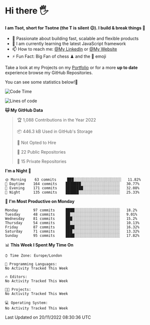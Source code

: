 # Hi there :raised_hand_with_fingers_splayed:
#### I am Tsot, short for Tsotne (the T is silent :wink:). I build & break things :space_invader:
- :telescope: Passionate about building fast, scalable and flexible products
- :seedling: I am currently learning the latest JavaScript framework 
- :mailbox: How to reach me: [@My LinkedIn](https://www.linkedin.com/in/tsotne-gvadzabia/) or [@My Website](https://tsotne.co.uk/contact)
- :zap: Fun Fact: Big Fan of chess ♟ and the 👾 emoji

Take a look at my Projects on my [Portfolio](https://tsotne.co.uk/) or for a more **up to date** experience browse my GitHub Repositories.

You can see some statistics below!:space_invader:
<!--START_SECTION:waka-->
![Code Time](http://img.shields.io/badge/Code%20Time-761%20hrs%202%20mins-blue)

![Lines of code](https://img.shields.io/badge/From%20Hello%20World%20I%27ve%20Written-651%20Thousand%20lines%20of%20code-blue)

**🐱 My GitHub Data** 

> 🏆 1,088 Contributions in the Year 2022
 > 
> 📦 446.3 kB Used in GitHub's Storage 
 > 
> 🚫 Not Opted to Hire
 > 
> 📜 22 Public Repositories 
 > 
> 🔑 15 Private Repositories  
 > 
**I'm a Night 🦉** 

```text
🌞 Morning    63 commits     ███░░░░░░░░░░░░░░░░░░░░░░   11.82% 
🌆 Daytime    164 commits    ███████░░░░░░░░░░░░░░░░░░   30.77% 
🌃 Evening    171 commits    ████████░░░░░░░░░░░░░░░░░   32.08% 
🌙 Night      135 commits    ██████░░░░░░░░░░░░░░░░░░░   25.33%

```
📅 **I'm Most Productive on Monday** 

```text
Monday       97 commits     ████░░░░░░░░░░░░░░░░░░░░░   18.2% 
Tuesday      48 commits     ██░░░░░░░░░░░░░░░░░░░░░░░   9.01% 
Wednesday    81 commits     ███░░░░░░░░░░░░░░░░░░░░░░   15.2% 
Thursday     54 commits     ██░░░░░░░░░░░░░░░░░░░░░░░   10.13% 
Friday       87 commits     ████░░░░░░░░░░░░░░░░░░░░░   16.32% 
Saturday     71 commits     ███░░░░░░░░░░░░░░░░░░░░░░   13.32% 
Sunday       95 commits     ████░░░░░░░░░░░░░░░░░░░░░   17.82%

```


📊 **This Week I Spent My Time On** 

```text
⌚︎ Time Zone: Europe/London

💬 Programming Languages: 
No Activity Tracked This Week

🔥 Editors: 
No Activity Tracked This Week

🐱‍💻 Projects: 
No Activity Tracked This Week

💻 Operating System: 
No Activity Tracked This Week

```


 Last Updated on 20/11/2022 08:30:36 UTC
<!--END_SECTION:waka-->
